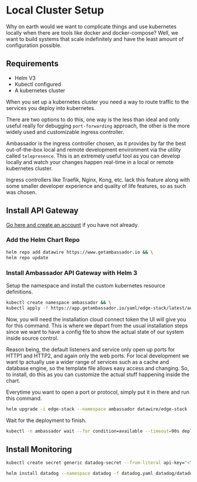 # Local Cluster Setup

Why on earth would we want to complicate things and use kubernetes locally when there are tools like docker and docker-compose? Well, we want to build systems that scale indefinitely and have the least amount of configuration possible.

## Requirements

- Helm V3
- Kubectl configured
- A kubernetes cluster

When you set up a kubernetes cluster you need a way to route traffic to the services you deploy into kubernetes. 

There are two options to do this, one way is the less than ideal and only useful really for debugging `port-forwarding` approach, the other is the more widely used and customizable ingress controller.

Ambassador is the ingress controller chosen, as it provides by far the best out-of-the-box local and remote development environment via the utility called `telepresence`. This is an extremely useful tool as you can develop locally and watch your changes happen real-time in a local or remote kubernetes cluster.

Ingress controllers like Traefik, Nginx, Kong, etc. lack this feature along with some smaller developer experience and quality of life features, so as such was chosen.

## Install API Gateway

[Go here and create an account](https://app.getambassador.io/cloud/welcome) if you have not already.

### Add the Helm Chart Repo

```bash
helm repo add datawire https://www.getambassador.io && \
helm repo update
```

### Install Ambassador API Gateway with Helm 3

Setup the namespace and install the custom kubernetes resource definitions.
```bash
kubectl create namespace ambassador && \
kubectl apply -f https://app.getambassador.io/yaml/edge-stack/latest/aes-crds.yaml
```

Now, you will need the installation cloud connect token the UI will give you for this command. This is where we depart from the usual installation steps since we want to have a config file to show the actual state of our system inside source control. 

Reason being, the default listeners and service only open up ports for HTTP1 and HTTP2, and again only the web ports. For local development we want tp actually use a wider range of services such as a cache and database engine, so the template file allows easy access and changing. So, to install, do this as you can customize the actual stuff happening inside the chart.

Everytime you want to open a port or protocol, simply put it in there and run this command.
```bash
helm upgrade -i edge-stack --namespace ambassador datawire/edge-stack --values ambassador.yaml
```

Wait for the deployment to finish.
```bash
kubectl -n ambassador wait --for condition=available --timeout=90s deploy -lproduct=aes
```

## Install Monitoring

```bash
kubectl create secret generic datadog-secret --from-literal api-key="<YOUR_API_KEY>"
```

```bash
helm install datadog --namespace datadog -f datadog.yaml datadog/datadog 
```

